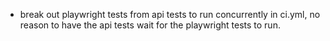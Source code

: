 - break out playwright tests from api tests to run concurrently in ci.yml, no reason to have the api tests wait for the playwright tests to run.
